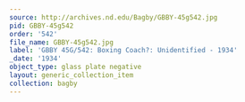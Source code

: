 ```yaml
---
source: http://archives.nd.edu/Bagby/GBBY-45g542.jpg
pid: GBBY-45g542
order: '542'
file_name: GBBY-45g542.jpg
label: 'GBBY 45G/542: Boxing Coach?: Unidentified - 1934'
_date: '1934'
object_type: glass plate negative
layout: generic_collection_item
collection: bagby
---
```

